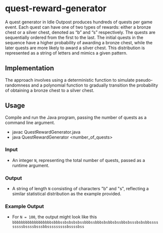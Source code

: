 # quest-reward-generator
A quest generator in Idle Outpost produces hundreds of quests per game event. Each quest can have one of two types of rewards: either a bronze chest or a silver chest, denoted as “b” and “s” respectively. The quests are sequentially ordered from the first to the last. The initial quests in the sequence have a higher probability of awarding a bronze chest, while the later quests are more likely to award a silver chest. This distribution is represented as a string of letters and mimics a given pattern.


## Implementation
The approach involves using a deterministic function to simulate pseudo-randomness and a polynomial function to gradually transition the probability of obtaining a bronze chest to a silver chest.


## Usage
Compile and run the Java program, passing the number of quests as a command line argument.
- javac QuestRewardGenerator.java
- java QuestRewardGenerator <number_of_quests>

### Input

- An integer `N`, representing the total number of quests, passed as a runtime argument.

### Output

- A string of length `N` consisting of characters "b" and "s", reflecting a similar statistical distribution as the example provided.

### Example Output
- For `N = 100`, the output might look like this `bbbbbbbbbbbbbbbbbbsbbbssbsbsbsbssbbbssbbbsbsbbsbssbbsbsssbsbsbbsssssssssbssssbsssbbsssssssssbssssbss`
